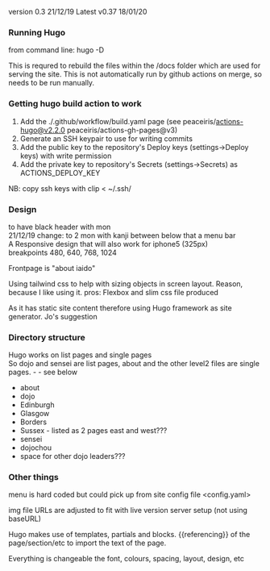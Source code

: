 version 0.3 21/12/19
Latest v0.37 18/01/20


### Running Hugo

from command line: hugo -D

This is requred to rebuild the files within the /docs folder which are used for serving the site.
This is not automatically run by github actions on merge, so needs to be run manually.

### Getting hugo build action to work

1. Add the ./.github/workflow/build.yaml page (see peaceiris/actions-hugo@v2.2.0 peaceiris/actions-gh-pages@v3)
2. Generate an SSH keypair to use for writing commits
3. Add the public key to the repository's Deploy keys (settings->Deploy keys) with write permission
4. Add the private key to repository's Secrets  (settings->Secrets) as ACTIONS_DEPLOY_KEY

NB: copy ssh keys with clip < ~/.ssh/<key>

### Design

to have black header with mon  
21/12/19 change: to 2 mon with kanji between
below that a menu bar  
A Responsive design that will also work for iphone5 (325px)    
breakpoints 480, 640, 768, 1024  

Frontpage is "about iaido"

Using tailwind css to help with sizing objects in screen layout. Reason, because I like using it. pros: Flexbox and slim css file produced

As it has static site content therefore using Hugo framework as site generator. Jo's suggestion
### Directory structure
Hugo works on list pages and single pages  
So dojo and sensei are list pages, about and the other level2 files are single pages. - - see below
- about
- dojo  
 - Edinburgh
 - Glasgow
 - Borders
 - Sussex  - listed as 2 pages east and west???
- sensei
 - dojochou
 - space for other dojo leaders???

### Other things
menu is hard coded but could pick up from site config file <config.yaml>

img file URLs are adjusted to fit with live version server setup (not using baseURL)

Hugo makes use of templates, partials and blocks. {{referencing}} of the page/section/etc to import the text of the page.  

Everything is changeable the font, colours, spacing, layout, design, etc
